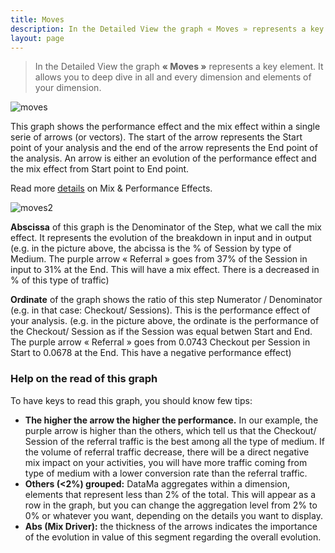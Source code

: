 ```yaml
---
title: Moves
description: In the Detailed View the graph « Moves » represents a key element. It allows you to deep dive in all and every dimension and elements of your dimension.
layout: page
---
```


> In the Detailed View the graph **« Moves »** represents a key element. It allows you to deep dive in all and every dimension and elements of your dimension.

![moves]({{site.url}}{{site.baseurl}}/core_app/compare/web_application/dashboard/detailed_view/images/Compare-Moves.png)

This graph shows the performance effect and the mix effect within a single serie of arrows (or vectors). The start of the arrow represents the Start point of your analysis and the end of the arrow represents the End point of the analysis. An arrow is either an evolution of the performance effect and the mix effect from Start point to End point.

Read more [details]({{site.url}}{{site.baseurl}}/core_app/compare/model/dimensions) on Mix & Performance Effects.

![moves2]({{site.url}}{{site.baseurl}}/core_app/compare/web_application/dashboard/detailed_view/images/Moves2-1024x525.png)

**Abscissa** of this graph is the Denominator of the Step, what we call the mix effect. It represents the evolution of the breakdown in input and in output (e.g. in the picture above, the abcissa is the % of Session by type of Medium. The purple arrow « Referral » goes from 37% of the Session in input to 31% at the End. This will have a mix effect. There is a decreased in % of this type of traffic)

**Ordinate** of the graph shows the ratio of this step Numerator / Denominator (e.g. in that case: Checkout/ Sessions). This is the performance effect of your analysis. (e.g. in the picture above, the ordinate is the performance of the Checkout/ Session as if the Session was equal betwen Start and End. The purple arrow « Referral » goes from 0.0743 Checkout per Session in Start to 0.0678 at the End. This have a negative performance effect)

### Help on the read of this graph

To have keys to read this graph, you should know few tips:

* **The higher the arrow the higher the performance.** In our example, the purple arrow is higher than the others, which tell us that the Checkout/ Session of the referral traffic is the best among all the type of medium. If the volume of referral traffic decrease, there will be a direct negative mix impact on your activities, you will have more traffic coming from type of medium with a lower conversion rate than the referral traffic.
* **Others (<2%) grouped:** DataMa aggregates within a dimension, elements that represent less than 2% of the total. This will appear as a row in the graph, but you can change the aggregation level from 2% to 0% or whatever you want, depending on the details you want to display.
* **Abs (Mix Driver):** the thickness of the arrows indicates the importance of the evolution in value of this segment regarding the overall evolution.
